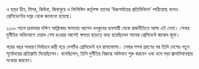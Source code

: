 এ ছাড়া চীন, মিসর, কিউবা, জিম্বাবুয়ে ও ফিলিস্তিন কর্তৃপক্ষ তাদের ‘উচ্চপর্যায়ের প্রতিনিধিদল’ পাঠিয়েছে বলেও প্রেসিডেন্টের দপ্তর থেকে জানানো হয়েছে।

২০১৮ সালে প্রথমবার দক্ষিণ আফ্রিকার ক্ষমতায় আসেন ধনকুবের ব্যবসায়ী থেকে রাজনীতিতে আসা এই নেতা। সেবার দুর্নীতির অভিযোগে মেয়াদ শেষ হওয়ার আগেই ক্ষমতা ছাড়তে বাধ্য হয়েছিলেন সাবেক প্রেসিডেন্ট জ্যাকব জুমা।

পরের বছর সাধারণ নির্বাচনে জয়ী হয়ে দেশটির প্রেসিডেন্ট হন রামাফোসা। সেবার শপথ গ্রহণের পর তিনি দেশের নতুন সূর্যোদয়ের প্রতিশ্রুতি দিয়েছিলেন। বলেছিলেন, তিনি দুর্নীতির বিরুদ্ধে অভিযান শুরু করবেন এবং ধসে পড়া জ্বালানিব্যবস্থার সংস্কার করবেন।
